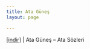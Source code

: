 ```yaml
---
title: Ata Güneş
layout: page

---
```

<a href="https://cloud.mail.ru/public/6cacdbeb4f3b/Ata%20Gunes%20-%20Ata%20Sozleri" target="_blank">[indir]</a>   |   Ata Güneş &#8211; Ata Sözleri